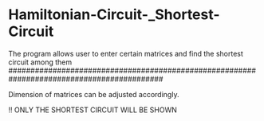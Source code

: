 # Hamiltonian-Circuit-_Shortest-Circuit
The program allows user to enter certain matrices and find the shortest circuit among them 
###########################################################################################

Dimension of matrices can be adjusted accordingly.

!! ONLY THE SHORTEST CIRCUIT WILL BE SHOWN 
